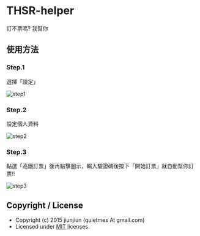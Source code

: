 # THSR-helper

訂不票嗎? 我幫你

## 使用方法

### Step.1 

選擇「設定」

![step1](https://raw.githubusercontent.com/jiunjiun/THSR-helper/master/assets/images/docs/2015-10-11_17.49.57.png)

### Step.2

設定個人資料

![step2](https://raw.githubusercontent.com/jiunjiun/THSR-helper/master/assets/images/docs/2015-10-11_18.03.23.png)

### Step.3

點選「高鐵訂票」後再點擊圖示，輸入驗證碼後按下「開始訂票」就自動幫你訂票!!

![step3](https://raw.githubusercontent.com/jiunjiun/THSR-helper/master/assets/images/docs/2015-10-11_18.03.58.png)



## Copyright / License
* Copyright (c) 2015 jiunjiun (quietmes At gmail.com)
* Licensed under [MIT](https://raw.github.com/jiunjiun/THSR-helper/master/LICENSE) licenses.
